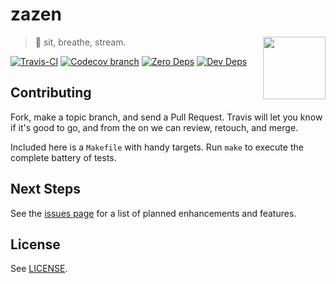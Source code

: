 # zazen

<img src="https://raw.githubusercontent.com/ostera/zazen.js/master/assets/zazen-600.png" align="right" height="100" />

> 🙏 sit, breathe, stream.

[![Travis-CI](https://api.travis-ci.org/ostera/zazen.js.svg)](https://travis-ci.org/ostera/zazen.js)
[![Codecov branch](https://img.shields.io/codecov/c/github/ostera/zazen.js/master.svg)](https://codecov.io/gh/ostera/zazen.js)
[![Zero Deps](https://david-dm.org/ostera/zazen.js.svg)](https://david-dm.org/ostera/zazen.js)
[![Dev Deps](https://david-dm.org/ostera/zazen.js/dev-status.svg)](https://david-dm.org/ostera/zazen.js#info=devDependencies)

## Contributing

Fork, make a topic branch, and send a Pull Request. Travis will let you know if
it's good to go, and from the on we can review, retouch, and merge.

Included here is a `Makefile` with handy targets. Run `make` to execute the
complete battery of tests.

## Next Steps

See the [issues page](https://github.com/ostera/zazen/issues?q=is%3Aopen+is%3Aissue+label%3Aenhancement)
for a list of planned enhancements and features.

## License

See [LICENSE](https://github.com/ostera/zazen/blob/master/LICENSE).

